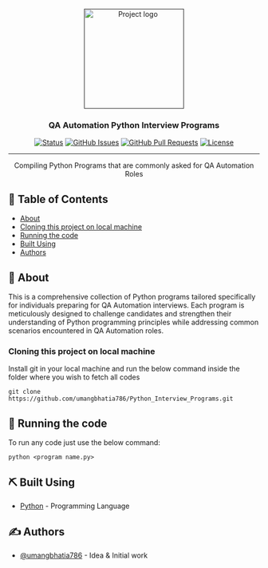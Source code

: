 <p align="center">
  <a href="" rel="noopener">
 <img width=200px height=200px src="https://i.imgur.com/6wj0hh6.jpg" alt="Project logo"></a>
</p>

<h3 align="center">QA Automation Python Interview Programs</h3>

<div align="center">

[![Status](https://img.shields.io/badge/status-active-success.svg)]()
[![GitHub Issues](https://img.shields.io/github/issues/kylelobo/The-Documentation-Compendium.svg)](https://github.com/kylelobo/The-Documentation-Compendium/issues)
[![GitHub Pull Requests](https://img.shields.io/github/issues-pr/kylelobo/The-Documentation-Compendium.svg)](https://github.com/kylelobo/The-Documentation-Compendium/pulls)
[![License](https://img.shields.io/badge/license-MIT-blue.svg)](/LICENSE)

</div>

---

<p align="center"> Compiling Python Programs that are commonly asked for QA Automation Roles
    <br> 
</p>

## 📝 Table of Contents

- [About](#about)
- [Cloning this project on local machine](#cloning)
- [Running the code](#running)
- [Built Using](#built_using)
- [Authors](#authors)

## 🧐 About <a name = "about"></a>

This is a comprehensive collection of Python programs tailored specifically for individuals preparing for QA Automation interviews. Each program is meticulously designed to challenge candidates and strengthen their understanding of Python programming principles while addressing common scenarios encountered in QA Automation roles.


### Cloning this project on local machine <a name = "cloning"></a>

Install git in your local machine and run the below command inside the folder where you wish to fetch all codes

```
git clone https://github.com/umangbhatia786/Python_Interview_Programs.git
```


## 🔧 Running the code <a name = "running"></a>

To run any code just use the below command:

```
python <program name.py>
```


## ⛏️ Built Using <a name = "built_using"></a>

- [Python](https://www.python.org/) - Programming Language

## ✍️ Authors

- [@umangbhatia786](https://github.com/umangbhatia786) - Idea & Initial work
